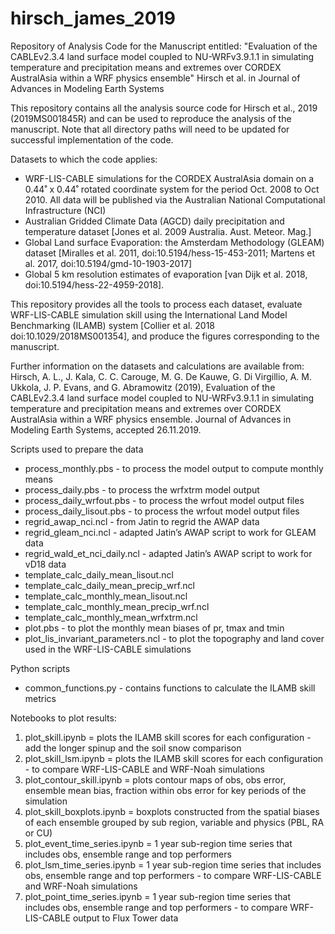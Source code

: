 # hirsch_james_2019

Repository of Analysis Code for the Manuscript entitled: "Evaluation of the CABLEv2.3.4 land surface model coupled to NU-WRFv3.9.1.1 in simulating temperature and precipitation means and extremes over CORDEX AustralAsia within a WRF physics ensemble" Hirsch et al. in Journal of Advances in Modeling Earth Systems

This repository contains all the analysis source code for Hirsch et al., 2019 (2019MS001845R) and can be used to reproduce the analysis of the manuscript. Note that all directory paths will need to be updated for successful implementation of the code.

Datasets to which the code applies:

- WRF-LIS-CABLE simulations for the CORDEX AustralAsia domain on a 0.44˚ x 0.44˚ rotated coordinate system for the period Oct. 2008 to Oct 2010. All data will be published via the Australian National Computational Infrastructure (NCI)
- Australian Gridded Climate Data (AGCD) daily precipitation and temperature dataset [Jones et al. 2009 Australia. Aust. Meteor. Mag.]      
- Global Land surface Evaporation: the Amsterdam Methodology (GLEAM) dataset [Miralles et al. 2011, doi:10.5194/hess-15-453-2011; Martens et al. 2017, doi:10.5194/gmd-10-1903-2017]
- Global 5 km resolution estimates of evaporation [van Dijk et al. 2018, doi:10.5194/hess-22-4959-2018].

This repository provides all the tools to process each dataset, evaluate WRF-LIS-CABLE simulation skill using the International Land Model Benchmarking (ILAMB) system [Collier et al. 2018 doi:10.1029/2018MS001354], and produce the figures corresponding to the manuscript.

Further information on the datasets and calculations are available from: Hirsch, A. L., J. Kala, C. C. Carouge, M. G. De Kauwe, G. Di Virgillio, A. M. Ukkola, J. P. Evans, and G. Abramowitz (2019), Evaluation of the CABLEv2.3.4 land surface model coupled to NU-WRFv3.9.1.1 in simulating temperature and precipitation means and extremes over CORDEX AustralAsia within a WRF physics ensemble. Journal of Advances in Modeling Earth Systems, accepted 26.11.2019.  

Scripts used to prepare the data

- process_monthly.pbs - to process the model output to compute monthly means
- process_daily.pbs - to process the wrfxtrm model output 
- process_daily_wrfout.pbs - to process the wrfout model output files
- process_daily_lisout.pbs - to process the wrfout model output files
- regrid_awap_nci.ncl - from Jatin to regrid the AWAP data
- regrid_gleam_nci.ncl - adapted Jatin’s AWAP script to work for GLEAM data
- regrid_wald_et_nci_daily.ncl - adapted Jatin’s AWAP script to work for vD18 data
- template_calc_daily_mean_lisout.ncl
- template_calc_daily_mean_precip_wrf.ncl
- template_calc_monthly_mean_lisout.ncl
- template_calc_monthly_mean_precip_wrf.ncl
- template_calc_monthly_mean_wrfxtrm.ncl
- plot.pbs - to plot the monthly mean biases of pr, tmax and tmin
- plot_lis_invariant_parameters.ncl - to plot the topography and land cover used in the WRF-LIS-CABLE simulations

Python scripts

- common_functions.py - contains functions to calculate the ILAMB skill metrics

Notebooks to plot results:

1. plot_skill.ipynb = plots the ILAMB skill scores for each configuration - add the longer spinup and the soil snow comparison
2. plot_skill_lsm.ipynb = plots the ILAMB skill scores for each configuration - to compare WRF-LIS-CABLE and WRF-Noah simulations
3. plot_contour_skill.ipynb = plots contour maps of obs, obs error, ensemble mean bias, fraction within obs error for key periods of the simulation
4. plot_skill_boxplots.ipynb = boxplots constructed from the spatial biases of each ensemble grouped by sub region, variable and physics (PBL, RA or CU)
5. plot_event_time_series.ipynb = 1 year sub-region time series that includes obs, ensemble range and top performers
6. plot_lsm_time_series.ipynb = 1 year sub-region time series that includes obs, ensemble range and top performers - to compare WRF-LIS-CABLE and WRF-Noah simulations
7. plot_point_time_series.ipynb = 1 year sub-region time series that includes obs, ensemble range and top performers - to compare WRF-LIS-CABLE output to Flux Tower data









